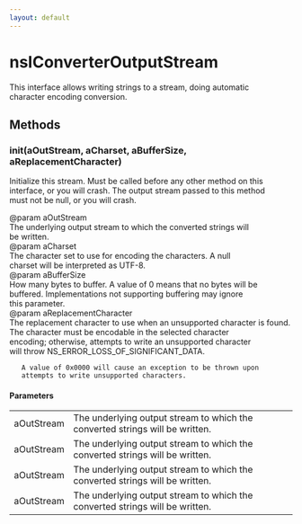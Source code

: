 ```yaml
---
layout: default
---
```


# nsIConverterOutputStream #
  
This interface allows writing strings to a stream, doing automatic  
character encoding conversion.  
  

## Methods ##

### init(aOutStream, aCharset, aBufferSize, aReplacementCharacter) ###
  
Initialize this stream. Must be called before any other method on this  
interface, or you will crash. The output stream passed to this method  
must not be null, or you will crash.  
  
@param aOutStream  
       The underlying output stream to which the converted strings will  
       be written.  
@param aCharset  
       The character set to use for encoding the characters. A null  
       charset will be interpreted as UTF-8.  
@param aBufferSize  
       How many bytes to buffer. A value of 0 means that no bytes will be  
       buffered. Implementations not supporting buffering may ignore  
       this parameter.  
@param aReplacementCharacter  
       The replacement character to use when an unsupported character is found.  
       The character must be encodable in the selected character  
       encoding; otherwise, attempts to write an unsupported character  
       will throw NS_ERROR_LOSS_OF_SIGNIFICANT_DATA.  
  
       A value of 0x0000 will cause an exception to be thrown upon  
       attempts to write unsupported characters.  
  

#### Parameters ####

<table>

<tr>
<td>aOutStream</td>
<td>       The underlying output stream to which the converted strings will  
       be written.  
</td>
</tr>

<tr>
<td>aOutStream</td>
<td>       The underlying output stream to which the converted strings will  
       be written.  
</td>
</tr>

<tr>
<td>aOutStream</td>
<td>       The underlying output stream to which the converted strings will  
       be written.  
</td>
</tr>

<tr>
<td>aOutStream</td>
<td>       The underlying output stream to which the converted strings will  
       be written.  
</td>
</tr>

</table>

